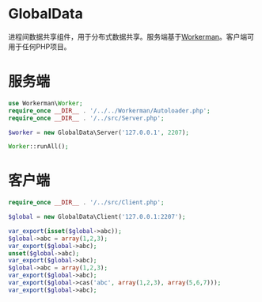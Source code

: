 # GlobalData
进程间数据共享组件，用于分布式数据共享。服务端基于[Workerman](https://github.com/walkor/Workerman)。客户端可用于任何PHP项目。

# 服务端
```php
use Workerman\Worker;
require_once __DIR__ . '/../../Workerman/Autoloader.php';
require_once __DIR__ . '/../src/Server.php';

$worker = new GlobalData\Server('127.0.0.1', 2207);

Worker::runAll();
```

# 客户端
```php
require_once __DIR__ . '/../src/Client.php';

$global = new GlobalData\Client('127.0.0.1:2207');

var_export(isset($global->abc));
$global->abc = array(1,2,3);
var_export($global->abc);
unset($global->abc);
var_export($global->abc);
$global->abc = array(1,2,3);
var_export($global->abc);
var_export($global->cas('abc', array(1,2,3), array(5,6,7)));
var_export($global->abc);
```
